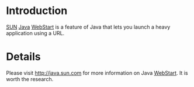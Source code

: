 # Introduction #

[SUN](http://www.sun.com/) [Java](http://java.sun.com/) [WebStart](http://java.sun.com/products/javawebstart/index.jsp) is a feature of Java that lets you launch a heavy application using a URL.

# Details #

Please visit http://java.sun.com for more information on Java [WebStart](http://java.sun.com/products/javawebstart/index.jsp).  It is worth the research.